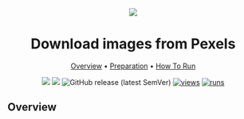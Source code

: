 <div align="center" markdown>
<img src="..."/>

# Download images from Pexels

<p align="center">
  <a href="#Overview">Overview</a> •
  <a href="#Preparation">Preparation</a> •
  <a href="#How-To-Run">How To Run</a>
</p>

[![](https://img.shields.io/badge/supervisely-ecosystem-brightgreen)](https://ecosystem.supervise.ly/apps/supervisely-ecosystem/pexels-downloader)
[![](https://img.shields.io/badge/slack-chat-green.svg?logo=slack)](https://supervise.ly/slack)
![GitHub release (latest SemVer)](https://img.shields.io/github/v/release/supervisely-ecosystem/pexels-downloader)
[![views](https://app.supervise.ly/img/badges/views/supervisely-ecosystem/pexels-downloader.png)](https://supervise.ly)
[![runs](https://app.supervise.ly/img/badges/runs/supervisely-ecosystem/pexels-downloader.png)](https://supervise.ly)

</div>

## Overview